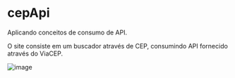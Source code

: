 # cepApi

Aplicando conceitos de consumo de API.

O site consiste em um buscador através de CEP, consumindo API fornecido através do ViaCEP.

![image](https://user-images.githubusercontent.com/84247573/153771088-479b7758-a6da-4189-b193-8fca5af5dd1e.png)
